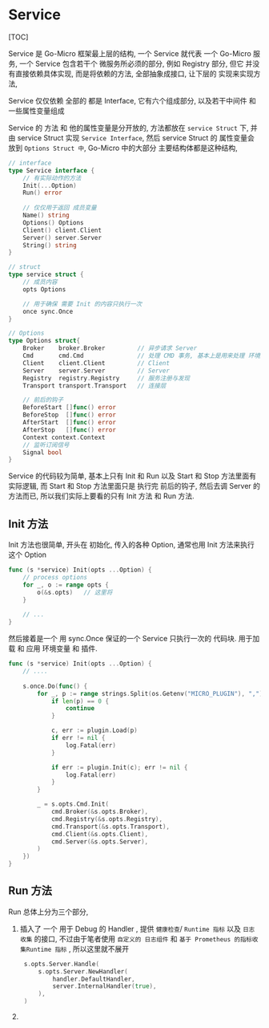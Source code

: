 # Service

[TOC]

Service 是 Go-Micro 框架最上层的结构, 一个 Service 就代表 一个 Go-Micro 服务, 一个 Service 包含若干个 微服务所必须的部分, 例如 Registry 部分, 但它 并没有直接依赖具体实现, 而是将依赖的方法, 全部抽象成接口, 让下层的 实现来实现方法,  

Service 仅仅依赖 全部的 都是 Interface, 它有六个组成部分, 以及若干中间件 和 一些属性变量组成

Service 的 方法 和 他的属性变量是分开放的, 方法都放在 `service Struct` 下, 并由 service Struct 实现 `Service Interface`, 然后 service Struct 的 属性变量会放到 `Options Struct 中`,   Go-Micro 中的大部分 主要结构体都是这种结构,  

```go
// interface
type Service interface {
    // 有实际动作的方法
    Init(...Option)
    Run() error
    
    // 仅仅用于返回 成员变量
	Name() string
	Options() Options
	Client() client.Client
	Server() server.Server
	String() string
}

// struct
type service struct {
    // 成员内容
    opts Options

    // 用于确保 需要 Init 的内容只执行一次
	once sync.Once
}

// Options
type Options struct{
    Broker    broker.Broker         // 异步请求 Server 
	Cmd       cmd.Cmd				// 处理 CMD 事务, 基本上是用来处理 环境变量, 
	Client    client.Client			// Client 
	Server    server.Server			// Server 
	Registry  registry.Registry		// 服务注册与发现
	Transport transport.Transport   // 连接层

	// 前后的钩子
	BeforeStart []func() error
	BeforeStop  []func() error
	AfterStart  []func() error
	AfterStop   []func() error
	Context context.Context
    // 监听订阅信号
	Signal bool
}
```

Service 的代码较为简单, 基本上只有 Init 和 Run 以及 Start 和 Stop 方法里面有实际逻辑, 而 Start 和 Stop 方法里面只是 执行完 前后的钩子, 然后去调 Server 的方法而已, 所以我们实际上要看的只有 Init 方法 和 Run 方法.

## Init 方法

Init 方法也很简单, 开头在 初始化, 传入的各种 Option, 通常也用 Init 方法来执行这个 Option

```go
func (s *service) Init(opts ...Option) {
	// process options
	for _, o := range opts {
		o(&s.opts)   // 这里将
	}
    
    // ...
}
```

然后接着是一个 用 sync.Once 保证的一个 Service 只执行一次的 代码块. 用于加载 和 应用 环境变量 和 插件.

```go
func (s *service) Init(opts ...Option) {
    // ....
    
    s.once.Do(func() {
        for _, p := range strings.Split(os.Getenv("MICRO_PLUGIN"), ",") {
            if len(p) == 0 {
                continue
            }

            c, err := plugin.Load(p)
            if err != nil {
                log.Fatal(err)
            }

            if err := plugin.Init(c); err != nil {
                log.Fatal(err)
            }
        }

        _ = s.opts.Cmd.Init(
            cmd.Broker(&s.opts.Broker),
            cmd.Registry(&s.opts.Registry),
            cmd.Transport(&s.opts.Transport),
            cmd.Client(&s.opts.Client),
            cmd.Server(&s.opts.Server),
        )
	})
}
```

## Run 方法

Run 总体上分为三个部分, 

1. 插入了 一个 用于 Debug 的 Handler , 提供 `健康检查`/ `Runtime 指标`  以及 `日志收集`  的接口, 不过由于笔者使用 `自定义的 日志组件` 和 `基于 Prometheus 的指标收集Runtime 指标` , 所以这里就不展开

   ```go
   	s.opts.Server.Handle(
   		s.opts.Server.NewHandler(
   			handler.DefaultHandler,
   			server.InternalHandler(true),
   		),
   	)
   ```

2. 